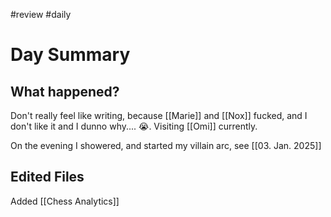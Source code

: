 #review #daily 

# Day Summary
## What happened?
Don't really feel like writing, because [[Marie]] and [[Nox]] fucked, and I don't like it and I dunno why.... 😭. Visiting [[Omi]] currently.

On the evening I showered, and started my villain arc, see [[03. Jan. 2025]]
## Edited Files
Added [[Chess Analytics]]